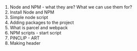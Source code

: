 1. Node and NPM - what they are? What we can use them for?
2. Install Node and NPM
3. Simple node script 
4. Adding packages to the project
5. What is parcel and webpack
6. NPM scripts - start script
7. PINCLIP - ART
8. Making header



